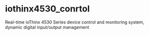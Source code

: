 # iothinx4530_conrtol
Real-time ioThinx 4530 Series device control and monitoring system, dynamic digital input/output management
